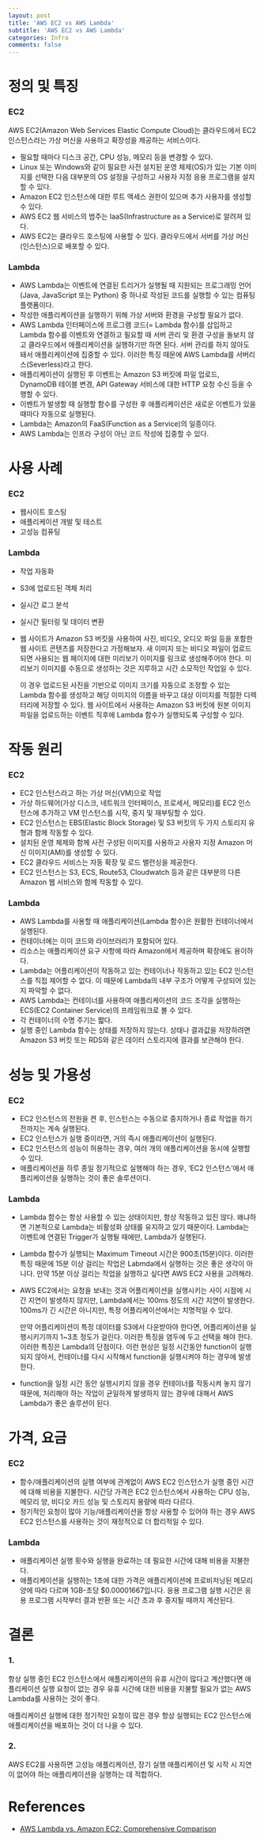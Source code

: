 ```yaml
---
layout: post
title: 'AWS EC2 vs AWS Lambda'
subtitle: 'AWS EC2 vs AWS Lambda'
categories: Infra
comments: false
---
```


# 정의 및 특징

### EC2

AWS EC2(Amazon Web Services Elastic Compute Cloud)는 클라우드에서 EC2 인스턴스라는 가상 머신을 사용하고 확장성을 제공하는 서비스이다.

- 필요할 때마다 디스크 공간, CPU 성능, 메모리 등을 변경할 수 있다.
- Linux 또는 Windows와 같이 필요한 사전 설치된 운영 체제(OS)가 있는 기본 이미지를 선택한 다음 대부분의 OS 설정을 구성하고 사용자 지정 응용 프로그램을 설치할 수 있다.
- Amazon EC2 인스턴스에 대한 루트 액세스 권한이 있으며 추가 사용자를 생성할 수 있다.
- AWS EC2 웹 서비스의 범주는 IaaS(Infrastructure as a Service)로 알려져 있다.
- AWS EC2는 클라우드 호스팅에 사용할 수 있다. 클라우드에서 서버를 가상 머신(인스턴스)으로 배포할 수 있다.

### Lambda

- AWS Lambda는 이벤트에 연결된 트리거가 실행될 때 지원되는 프로그래밍 언어(Java, JavaScript 또는 Python) 중 하나로 작성된 코드를 실행할 수 있는 컴퓨팅 플랫폼이다.
- 작성한 애플리케이션을 실행하기 위해 가상 서버와 환경을 구성할 필요가 없다.
- AWS Lambda 인터페이스에 프로그램 코드(= Lambda 함수)를 삽입하고 Lambda 함수를 이벤트와 연결하고 필요할 때 서버 관리 및 환경 구성을 돌보지 않고 클라우드에서 애플리케이션을 실행하기만 하면 된다. 서버 관리를 하지 않아도 돼서 애플리케이션에 집중할 수 있다. 이러한 특징 때문에 AWS Lambda를 서버리스(Severless)라고 한다.
- 애플리케이션이 실행된 후 이벤트는 Amazon S3 버킷에 파일 업로드, DynamoDB 테이블 변경, API Gateway 서비스에 대한 HTTP 요청 수신 등을 수행할 수 있다.
- 이벤트가 발생할 때 실행할 함수를 구성한 후 애플리케이션은 새로운 이벤트가 있을 때마다 자동으로 실행된다.
- Lambda는 Amazon의 FaaS(Function as a Service)의 일종이다.
- AWS Lambda는 인프라 구성이 아닌 코드 작성에 집중할 수 있다.

# 사용 사례

### EC2

- 웹사이트 호스팅
- 애플리케이션 개발 및 테스트
- 고성능 컴퓨팅

### Lambda

- 작업 자동화
- S3에 업로드된 객체 처리
- 실시간 로그 분석
- 실시간 필터링 및 데이터 변환
- 웹 사이트가 Amazon S3 버킷을 사용하여 사진, 비디오, 오디오 파일 등을 포함한 웹 사이트 콘텐츠를 저장한다고 가정해보자. 새 이미지 또는 비디오 파일이 업로드되면 사용되는 웹 페이지에 대한 미리보기 이미지를 링크로 생성해주어야 한다. 미리보기 이미지를 수동으로 생성하는 것은 지루하고 시간 소모적인 작업일 수 있다.

  이 경우 업로드된 사진을 기반으로 이미지 크기를 자동으로 조정할 수 있는 Lambda 함수를 생성하고 해당 이미지의 이름을 바꾸고 대상 이미지를 적절한 디렉터리에 저장할 수 있다. 웹 사이트에서 사용하는 Amazon S3 버킷에 원본 이미지 파일을 업로드하는 이벤트 직후에 Lambda 함수가 실행되도록 구성할 수 있다.


# 작동 원리

### EC2

- EC2 인스턴스라고 하는 가상 머신(VM)으로 작업
- 가상 하드웨어(가상 디스크, 네트워크 인터페이스, 프로세서, 메모리)를 EC2 인스턴스에 추가하고 VM 인스턴스를 시작, 중지 및 재부팅할 수 있다.
- EC2 인스턴스는 EBS(Elastic Block Storage) 및 S3 버킷의 두 가지 스토리지 유형과 함께 작동할 수 있다.
- 설치된 운영 체제와 함께 사전 구성된 이미지를 사용하고 사용자 지정 Amazon 머신 이미지(AMI)를 생성할 수 있다.
- EC2 클라우드 서비스는 자동 확장 및 로드 밸런싱을 제공한다.
- EC2 인스턴스는 S3, ECS, Route53, Cloudwatch 등과 같은 대부분의 다른 Amazon 웹 서비스와 함께 작동할 수 있다.

### Lambda

- AWS Lambda를 사용할 때 애플리케이션(Lambda 함수)은 원활한 컨테이너에서 실행된다.
- 컨테이너에는 이미 코드와 라이브러리가 포함되어 있다.
- 리소스는 애플리케이션 요구 사항에 따라 Amazon에서 제공하며  확장에도 용이하다.
- Lambda는 어플리케이션이 작동하고 있는 컨테이너나 작동하고 있는 EC2 인스턴스를 직접 제어할 수 없다. 이 때문에 Lambda의 내부 구조가 어떻게 구성되어 있는 지 파악할 수 없다.
- AWS Lambda는 컨테이너를 사용하여 애플리케이션의 코드 조각을 실행하는 ECS(EC2 Container Service)의 프레임워크로 볼 수 있다.
- 각 컨테이너의 수명 주기는 짧다.
- 실행 중인 Lambda 함수는 상태를 저장하지 않는다. 상태나 결과값을 저장하려면 Amazon S3 버킷 또는 RDS와 같은 데이터 스토리지에 결과를 보관해야 한다.

# 성능 및 가용성

### EC2

- EC2 인스턴스의 전원을 켠 후, 인스턴스는 수동으로 중지하거나 종료 작업을 하기 전까지는 계속 실행된다.
- EC2 인스턴스가 실행 중이라면, 거의 즉시 애플리케이션이 실행된다.
- EC2 인스턴스의 성능이 허용하는 경우, 여러 개의 애플리케이션을 동시에 실행할 수 있다.
- 애플리케이션을 하루 종일 정기적으로 실행해야 하는 경우, ‘EC2 인스턴스’에서 애플리케이션을 실행하는 것이 좋은 솔루션이다.

### Lambda

- Lambda 함수는 항상 사용할 수 있는 상태이지만, 항상 작동하고 있진 않다. 왜냐하면 기본적으로 Lambda는 비활성화 상태를 유지하고 있기 때문이다. Lambda는 이벤트에 연결된 Trigger가 실행될 때에만, Lambda가 실행된다.
- Lambda 함수가 실행되는 Maximum Timeout 시간은 900초(15분)이다. 이러한 특징 때문에 15분 이상 걸리는 작업은 Labmda에서 실행하는 것은 좋은 생각이 아니다. 만약 15분 이상 걸리는 작업을 실행하고 싶다면 AWS EC2 사용을 고려해라.
- AWS EC2에서는 요청을 보내는 것과 어플리케이션을 실행시키는 사이 시점에 시간 지연이 발생하지 않지만, Lambda에서는 100ms 정도의 시간 지연이 발생한다. 100ms가 긴 시간은 아니지만, 특정 어플리케이션에서는 치명적일 수 있다.

  만약 어플리케이션이 특정 데이터를 S3에서 다운받아야 한다면, 어플리케이션을 실행시키기까지 1~3초 정도가 걸린다. 이러한 특징을 염두에 두고 선택을 해야 한다. 이러한 특징은 Lambda의 단점이다. 이런 현상은 일정 시간동안 function이 실행되지 않아서, 컨테이너를 다시 시작해서 function을 실행시켜야 하는 경우에 발생한다.

- function을 일정 시간 동안 실행시키지 않을 경우 컨테이너를 작동시켜 놓지 않기 때문에, 처리해야 하는 작업이 균일하게 발생하지 않는 경우에 대해서 AWS Lambda가 좋은 솔루션이 된다.

# 가격, 요금

### EC2

- 함수/애플리케이션의 실행 여부에 관계없이 AWS EC2 인스턴스가 실행 중인 시간에 대해 비용을 지불한다. 시간당 가격은 EC2 인스턴스에서 사용하는 CPU 성능, 메모리 양, 비디오 카드 성능 및 스토리지 용량에 따라 다르다.
- 정기적인 요청이 많아 기능/애플리케이션을 항상 사용할 수 있어야 하는 경우 AWS EC2 인스턴스를 사용하는 것이 재정적으로 더 합리적일 수 있다.

### Lambda

- 애플리케이션 실행 횟수와 실행을 완료하는 데 필요한 시간에 대해 비용을 지불한다.
- 애플리케이션을 실행하는 1초에 대한 가격은 애플리케이션에 프로비저닝된 메모리 양에 따라 다르며 1GB-초당 $0.00001667입니다. 응용 프로그램 실행 시간은 응용 프로그램 시작부터 결과 반환 또는 시간 초과 후 중지될 때까지 계산된다.

# 결론

### 1.

항상 실행 중인 EC2 인스턴스에서 애플리케이션의 유휴 시간이 많다고 계산했다면 애플리케이션 실행 요청이 없는 경우 유휴 시간에 대한 비용을 지불할 필요가 없는 AWS Lambda를 사용하는 것이 좋다.

애플리케이션 실행에 대한 정기적인 요청이 많은 경우 항상 실행되는 EC2 인스턴스에 애플리케이션을 배포하는 것이 더 나을 수 있다.

### 2.

AWS EC2를 사용하면 고성능 애플리케이션, 장기 실행 애플리케이션 및 시작 시 지연이 없어야 하는 애플리케이션을 실행하는 데 적합하다.

# References

- [AWS Lambda vs. Amazon EC2: Comprehensive Comparison](https://www.nakivo.com/blog/aws-lambda-vs-amazon-ec2-which-one-to-choose/)